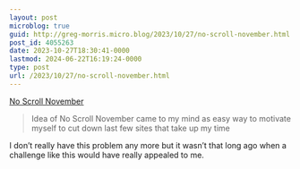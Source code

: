 ```yaml
---
layout: post
microblog: true
guid: http://greg-morris.micro.blog/2023/10/27/no-scroll-november.html
post_id: 4055263
date: 2023-10-27T18:30:41-0000
lastmod: 2024-06-22T16:19:24-0000
type: post
url: /2023/10/27/no-scroll-november.html
---
```

[No Scroll November](https://alter.bearblog.dev/no-scroll-november/)

> Idea of No Scroll November came to my mind as easy way to motivate myself to cut down last few sites that take up my time

I don’t really have this problem any more but it wasn’t that long ago when a challenge like this would have really appealed to me.
